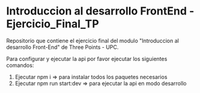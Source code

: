 # Introduccion al desarrollo FrontEnd - Ejercicio_Final_TP
Repositorio que contiene el ejercicio final del modulo "Introduccion al desarrollo Front-End" de Three Points - UPC.

Para configurar y ejecutar la api por favor ejecutar los siguientes comandos:

1. Ejecutar npm i => para instalar todos los paquetes necesarios
2. Ejecutar npm run start:dev => para ejecutar la api en modo desarrollo
